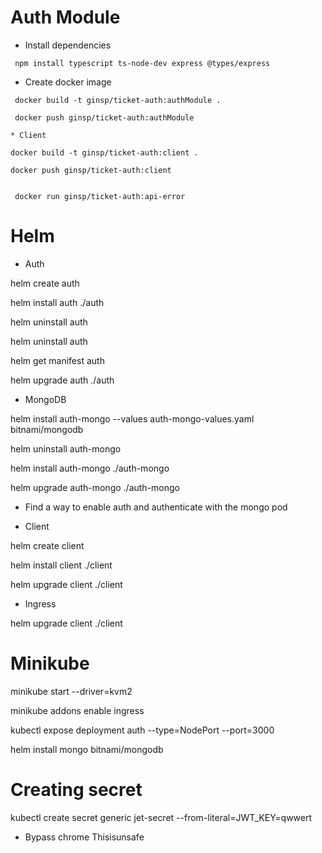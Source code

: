 # Auth Module

- Install dependencies

```
 npm install typescript ts-node-dev express @types/express

```

- Create docker image

```
 docker build -t ginsp/ticket-auth:authModule .

 docker push ginsp/ticket-auth:authModule

* Client

docker build -t ginsp/ticket-auth:client .

docker push ginsp/ticket-auth:client


 docker run ginsp/ticket-auth:api-error
```

# Helm

* Auth

helm create auth

helm install auth ./auth

helm uninstall auth

helm uninstall auth 

helm get manifest auth

helm upgrade auth ./auth

* MongoDB

helm install auth-mongo --values auth-mongo-values.yaml bitnami/mongodb

helm uninstall auth-mongo

helm install auth-mongo ./auth-mongo

helm upgrade auth-mongo ./auth-mongo

* Find a way to enable auth and authenticate with the mongo pod

* Client


helm create client


helm install client ./client

helm upgrade client ./client

* Ingress


helm upgrade client ./client





# Minikube

minikube start --driver=kvm2

minikube addons enable ingress

kubectl expose deployment auth --type=NodePort --port=3000

helm install mongo bitnami/mongodb

# Creating secret

kubectl create secret generic jet-secret --from-literal=JWT_KEY=qwwert


* Bypass chrome
Thisisunsafe

